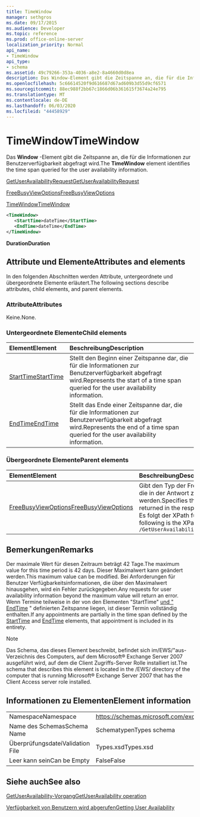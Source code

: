 ```yaml
---
title: TimeWindow
manager: sethgros
ms.date: 09/17/2015
ms.audience: Developer
ms.topic: reference
ms.prod: office-online-server
localization_priority: Normal
api_name:
- TimeWindow
api_type:
- schema
ms.assetid: 49c79266-353a-4036-a8e2-8a4660d0d8ea
description: Das Window-Element gibt die Zeitspanne an, die für die Informationen zur Benutzerverfügbarkeit abgefragt wird.
ms.openlocfilehash: 5c66614520f9d616687d67ad609b3d55d9cf6571
ms.sourcegitcommit: 88ec988f2bb67c1866d06b361615f3674a24e795
ms.translationtype: MT
ms.contentlocale: de-DE
ms.lasthandoff: 06/03/2020
ms.locfileid: "44458929"
---
```

# <a name="timewindow"></a><span data-ttu-id="3dd98-103">TimeWindow</span><span class="sxs-lookup"><span data-stu-id="3dd98-103">TimeWindow</span></span>

<span data-ttu-id="3dd98-104">Das **Window** -Element gibt die Zeitspanne an, die für die Informationen zur Benutzerverfügbarkeit abgefragt wird.</span><span class="sxs-lookup"><span data-stu-id="3dd98-104">The **TimeWindow** element identifies the time span queried for the user availability information.</span></span> 
  
[<span data-ttu-id="3dd98-105">GetUserAvailabilityRequest</span><span class="sxs-lookup"><span data-stu-id="3dd98-105">GetUserAvailabilityRequest</span></span>](getuseravailabilityrequest.md)
  
[<span data-ttu-id="3dd98-106">FreeBusyViewOptions</span><span class="sxs-lookup"><span data-stu-id="3dd98-106">FreeBusyViewOptions</span></span>](freebusyviewoptions.md)
  
[<span data-ttu-id="3dd98-107">TimeWindow</span><span class="sxs-lookup"><span data-stu-id="3dd98-107">TimeWindow</span></span>](timewindow.md)
  
```xml
<TimeWindow>
   <StartTime>dateTime</StartTime>
   <EndTime>dateTime</EndTime>
</TimeWindow>
```

 <span data-ttu-id="3dd98-108">**Duration**</span><span class="sxs-lookup"><span data-stu-id="3dd98-108">**Duration**</span></span>
## <a name="attributes-and-elements"></a><span data-ttu-id="3dd98-109">Attribute und Elemente</span><span class="sxs-lookup"><span data-stu-id="3dd98-109">Attributes and elements</span></span>

<span data-ttu-id="3dd98-110">In den folgenden Abschnitten werden Attribute, untergeordnete und übergeordnete Elemente erläutert.</span><span class="sxs-lookup"><span data-stu-id="3dd98-110">The following sections describe attributes, child elements, and parent elements.</span></span>
  
### <a name="attributes"></a><span data-ttu-id="3dd98-111">Attribute</span><span class="sxs-lookup"><span data-stu-id="3dd98-111">Attributes</span></span>

<span data-ttu-id="3dd98-112">Keine.</span><span class="sxs-lookup"><span data-stu-id="3dd98-112">None.</span></span>
  
### <a name="child-elements"></a><span data-ttu-id="3dd98-113">Untergeordnete Elemente</span><span class="sxs-lookup"><span data-stu-id="3dd98-113">Child elements</span></span>

|<span data-ttu-id="3dd98-114">**Element**</span><span class="sxs-lookup"><span data-stu-id="3dd98-114">**Element**</span></span>|<span data-ttu-id="3dd98-115">**Beschreibung**</span><span class="sxs-lookup"><span data-stu-id="3dd98-115">**Description**</span></span>|
|:-----|:-----|
|[<span data-ttu-id="3dd98-116">StartTime</span><span class="sxs-lookup"><span data-stu-id="3dd98-116">StartTime</span></span>](starttime.md) <br/> |<span data-ttu-id="3dd98-117">Stellt den Beginn einer Zeitspanne dar, die für die Informationen zur Benutzerverfügbarkeit abgefragt wird.</span><span class="sxs-lookup"><span data-stu-id="3dd98-117">Represents the start of a time span queried for the user availability information.</span></span>  <br/> |
|[<span data-ttu-id="3dd98-118">EndTime</span><span class="sxs-lookup"><span data-stu-id="3dd98-118">EndTime</span></span>](endtime.md) <br/> |<span data-ttu-id="3dd98-119">Stellt das Ende einer Zeitspanne dar, die für die Informationen zur Benutzerverfügbarkeit abgefragt wird.</span><span class="sxs-lookup"><span data-stu-id="3dd98-119">Represents the end of a time span queried for the user availability information.</span></span>  <br/> |
   
### <a name="parent-elements"></a><span data-ttu-id="3dd98-120">Übergeordnete Elemente</span><span class="sxs-lookup"><span data-stu-id="3dd98-120">Parent elements</span></span>

|<span data-ttu-id="3dd98-121">**Element**</span><span class="sxs-lookup"><span data-stu-id="3dd98-121">**Element**</span></span>|<span data-ttu-id="3dd98-122">**Beschreibung**</span><span class="sxs-lookup"><span data-stu-id="3dd98-122">**Description**</span></span>|
|:-----|:-----|
|[<span data-ttu-id="3dd98-123">FreeBusyViewOptions</span><span class="sxs-lookup"><span data-stu-id="3dd98-123">FreeBusyViewOptions</span></span>](freebusyviewoptions.md) <br/> |<span data-ttu-id="3dd98-124">Gibt den Typ der Frei/Gebucht-Informationen an, die in der Antwort zurückgegeben werden.</span><span class="sxs-lookup"><span data-stu-id="3dd98-124">Specifies the type of free/busy information returned in the response.</span></span>  <br/> <span data-ttu-id="3dd98-125">Es folgt der XPath für dieses Element:</span><span class="sxs-lookup"><span data-stu-id="3dd98-125">The following is the XPath to this element:</span></span>  <br/>  `/GetUserAvailabilityRequest/FreeBusyViewOptions` <br/> |
   
## <a name="remarks"></a><span data-ttu-id="3dd98-126">Bemerkungen</span><span class="sxs-lookup"><span data-stu-id="3dd98-126">Remarks</span></span>

<span data-ttu-id="3dd98-127">Der maximale Wert für diesen Zeitraum beträgt 42 Tage.</span><span class="sxs-lookup"><span data-stu-id="3dd98-127">The maximum value for this time period is 42 days.</span></span> <span data-ttu-id="3dd98-128">Dieser Maximalwert kann geändert werden.</span><span class="sxs-lookup"><span data-stu-id="3dd98-128">This maximum value can be modified.</span></span> <span data-ttu-id="3dd98-129">Bei Anforderungen für Benutzer Verfügbarkeitsinformationen, die über den Maximalwert hinausgehen, wird ein Fehler zurückgegeben.</span><span class="sxs-lookup"><span data-stu-id="3dd98-129">Any requests for user availability information beyond the maximum value will return an error.</span></span> <span data-ttu-id="3dd98-130">Wenn Termine teilweise in der von den Elementen "StartTime" [und "](starttime.md) [EndTime](endtime.md) " definierten Zeitspanne liegen, ist dieser Termin vollständig enthalten.</span><span class="sxs-lookup"><span data-stu-id="3dd98-130">If any appointments are partially in the time span defined by the [StartTime](starttime.md) and [EndTime](endtime.md) elements, that appointment is included in its entirety.</span></span> 
  
> [!NOTE]
> <span data-ttu-id="3dd98-131">Das Schema, das dieses Element beschreibt, befindet sich im/EWS/"aus-Verzeichnis des Computers, auf dem Microsoft® Exchange Server 2007 ausgeführt wird, auf dem die Client Zugriffs-Server Rolle installiert ist.</span><span class="sxs-lookup"><span data-stu-id="3dd98-131">The schema that describes this element is located in the /EWS/ directory of the computer that is running Microsoft® Exchange Server 2007 that has the Client Access server role installed.</span></span> 
  
## <a name="element-information"></a><span data-ttu-id="3dd98-132">Informationen zu Elementen</span><span class="sxs-lookup"><span data-stu-id="3dd98-132">Element information</span></span>

|||
|:-----|:-----|
|<span data-ttu-id="3dd98-133">Namespace</span><span class="sxs-lookup"><span data-stu-id="3dd98-133">Namespace</span></span>  <br/> |https://schemas.microsoft.com/exchange/services/2006/types  <br/> |
|<span data-ttu-id="3dd98-134">Name des Schemas</span><span class="sxs-lookup"><span data-stu-id="3dd98-134">Schema Name</span></span>  <br/> |<span data-ttu-id="3dd98-135">Schematypen</span><span class="sxs-lookup"><span data-stu-id="3dd98-135">Types schema</span></span>  <br/> |
|<span data-ttu-id="3dd98-136">Überprüfungsdatei</span><span class="sxs-lookup"><span data-stu-id="3dd98-136">Validation File</span></span>  <br/> |<span data-ttu-id="3dd98-137">Types.xsd</span><span class="sxs-lookup"><span data-stu-id="3dd98-137">Types.xsd</span></span>  <br/> |
|<span data-ttu-id="3dd98-138">Leer kann sein</span><span class="sxs-lookup"><span data-stu-id="3dd98-138">Can be Empty</span></span>  <br/> |<span data-ttu-id="3dd98-139">False</span><span class="sxs-lookup"><span data-stu-id="3dd98-139">False</span></span>  <br/> |
   
## <a name="see-also"></a><span data-ttu-id="3dd98-140">Siehe auch</span><span class="sxs-lookup"><span data-stu-id="3dd98-140">See also</span></span>



[<span data-ttu-id="3dd98-141">GetUserAvailability-Vorgang</span><span class="sxs-lookup"><span data-stu-id="3dd98-141">GetUserAvailability operation</span></span>](getuseravailability-operation.md)


[<span data-ttu-id="3dd98-142">Verfügbarkeit von Benutzern wird abgerufen</span><span class="sxs-lookup"><span data-stu-id="3dd98-142">Getting User Availability</span></span>](https://msdn.microsoft.com/library/d4133fcb-9b0f-4e6b-aadf-a389da83516a%28Office.15%29.aspx)

